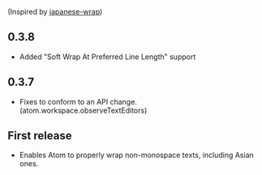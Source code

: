 (Inspired by [japanese-wrap](https://github.com/raccy/japanese-wrap))

## 0.3.8
* Added "Soft Wrap At Preferred Line Length" support

## 0.3.7
* Fixes to conform to an API change. (atom.workspace.observeTextEditors)

## First release
* Enables Atom to properly wrap non-monospace texts, including Asian ones.
